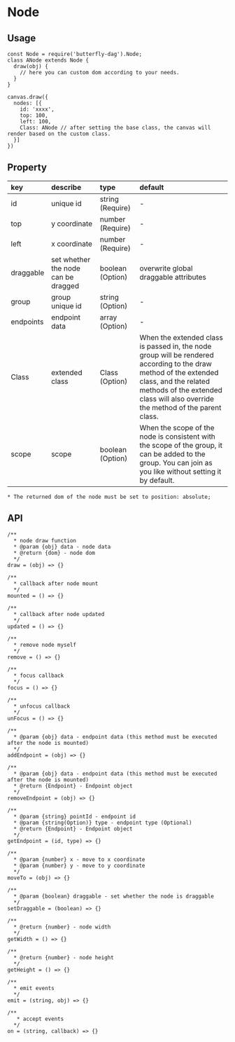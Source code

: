 # Node

## Usage
```
const Node = require('butterfly-dag').Node;
class ANode extends Node {
  draw(obj) {
    // here you can custom dom according to your needs.
  }
}

canvas.draw({
  nodes: [{
    id: 'xxxx',
    top: 100,
    left: 100,
    Class: ANode // after setting the base class, the canvas will render based on the custom class.
  }]
})
```

## Property

| key | describe | type | default 
| :------ | :------ | :------ | :------ 
| id | unique id| string (Require) | - 
| top | y coordinate | number (Require) | - 
| left | x coordinate | number (Require) | - 
| draggable | set whether the node can be dragged | boolean (Option) | overwrite global draggable attributes
| group | group unique id | string (Option) | - 
| endpoints | endpoint data | array (Option) | - 
| Class | extended class | Class (Option) | When the extended class is passed in, the node group will be rendered according to the draw method of the extended class, and the related methods of the extended class will also override the method of the parent class.
| scope | scope | boolean (Option) | When the scope of the node is consistent with the scope of the group, it can be added to the group. You can join as you like without setting it by default.

`* The returned dom of the node must be set to position: absolute;`

## API
```
/**
  * node draw function
  * @param {obj} data - node data
  * @return {dom} - node dom
  */
draw = (obj) => {}

/**
  * callback after node mount
  */
mounted = () => {}

/**
  * callback after node updated
  */
updated = () => {}

/**
  * remove node myself
  */
remove = () => {}

/**
  * focus callback
  */
focus = () => {}

/**
  * unfocus callback
  */
unFocus = () => {}

/**
  * @param {obj} data - endpoint data (this method must be executed after the node is mounted)
  */
addEndpoint = (obj) => {}

/**
  * @param {obj} data - endpoint data (this method must be executed after the node is mounted)
  * @return {Endpoint} - Endpoint object
  */
removeEndpoint = (obj) => {}

/**
  * @param {string} pointId - endpoint id
  * @param {string(Option)} type - endpoint type (Optional)
  * @return {Endpoint} - Endpoint object
  */
getEndpoint = (id, type) => {}

/**
  * @param {number} x - move to x coordinate
  * @param {number} y - move to y coordinate
  */
moveTo = (obj) => {}

/**
  * @param {boolean} draggable - set whether the node is draggable
  */
setDraggable = (boolean) => {}

/**
  * @return {number} - node width
  */
getWidth = () => {}

/**
  * @return {number} - node height
  */
getHeight = () => {}

/**
  * emit events
  */
emit = (string, obj) => {}

/**
   * accept events
  */
on = (string, callback) => {}
```

